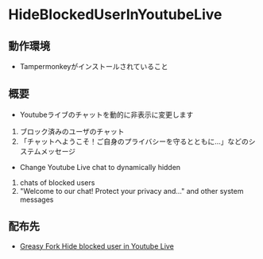 # HideBlockedUserInYoutubeLive

## 動作環境

* Tampermonkeyがインストールされていること

## 概要

* Youtubeライブのチャットを動的に非表示に変更します
1. ブロック済みのユーザのチャット
2. 「チャットへようこそ！ご自身のプライバシーを守るとともに...」などのシステムメッセージ

* Change Youtube Live chat to dynamically hidden
1. chats of blocked users
2. "Welcome to our chat! Protect your privacy and..." and other system messages

## 配布先

* [Greasy Fork Hide blocked user in Youtube Live](https://greasyfork.org/ja/scripts/406388-hide-blocked-user-in-youtube-live)
